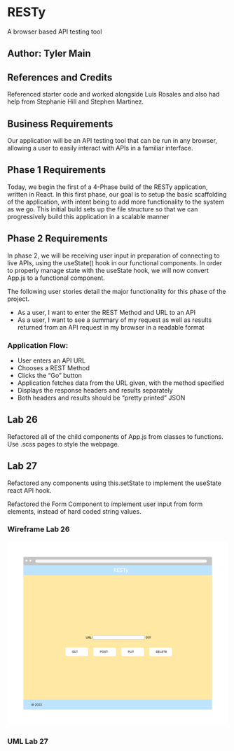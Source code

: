 # RESTy

A browser based API testing tool

## Author: Tyler Main

## References and Credits

Referenced starter code and worked alongside Luis Rosales and also had help from Stephanie Hill and Stephen Martinez.

## Business Requirements

Our application will be an API testing tool that can be run in any browser, allowing a user to easily interact with APIs in a familiar interface.

## Phase 1 Requirements

Today, we begin the first of a 4-Phase build of the RESTy application, written in React. In this first phase, our goal is to setup the basic scaffolding of the application, with intent being to add more functionality to the system as we go. This initial build sets up the file structure so that we can progressively build this application in a scalable manner

## Phase 2 Requirements

In phase 2, we will be receiving user input in preparation of connecting to live APIs, using the useState() hook in our functional components. In order to properly manage state with the useState hook, we will now convert App.js to a functional component.

The following user stories detail the major functionality for this phase of the project.

- As a user, I want to enter the REST Method and URL to an API
- As a user, I want to see a summary of my request as well as results returned from an API request in my browser in a readable format

### Application Flow:

- User enters an API URL
- Chooses a REST Method
- Clicks the “Go” button
- Application fetches data from the URL given, with the method specified
- Displays the response headers and results separately
- Both headers and results should be “pretty printed” JSON

## Lab 26

Refactored all of the child components of App.js from classes to functions. Use .scss pages to style the webpage.

## Lab 27

Refactored any components using this.setState to implement the useState react API hook.

Refactored the Form Component to implement user input from form elements, instead of hard coded string values.

### Wireframe Lab 26

![Wireframe](./public/RESTy.png)

### UML Lab 27


